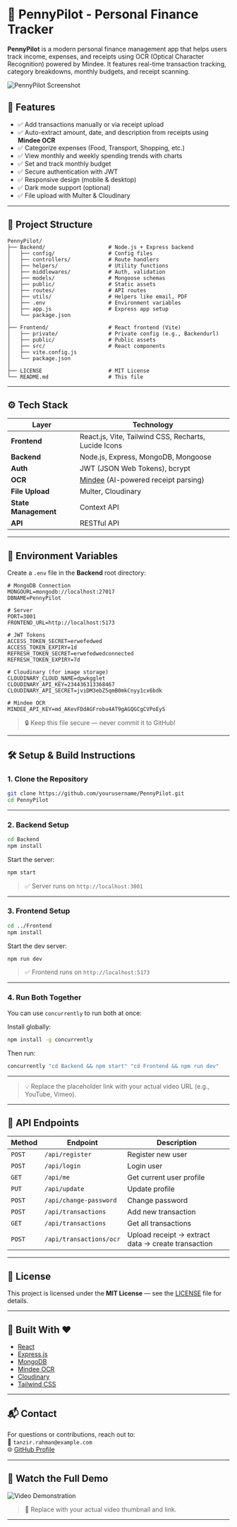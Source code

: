 # 🚀 PennyPilot - Personal Finance Tracker

**PennyPilot** is a modern personal finance management app that helps users track income, expenses, and receipts using OCR (Optical Character Recognition) powered by Mindee. It features real-time transaction tracking, category breakdowns, monthly budgets, and receipt scanning.

![PennyPilot Screenshot](https://via.placeholder.com/800x400?text=PennyPilot+Dashboard)

## 🔧 Features

- ✅ Add transactions manually or via receipt upload
- ✅ Auto-extract amount, date, and description from receipts using **Mindee OCR**
- ✅ Categorize expenses (Food, Transport, Shopping, etc.)
- ✅ View monthly and weekly spending trends with charts
- ✅ Set and track monthly budget
- ✅ Secure authentication with JWT
- ✅ Responsive design (mobile & desktop)
- ✅ Dark mode support (optional)
- ✅ File upload with Multer & Cloudinary

---

## 📁 Project Structure

```
PennyPilot/
├── Backend/                    # Node.js + Express backend
│   ├── config/                 # Config files
│   ├── controllers/            # Route handlers
│   ├── helpers/                # Utility functions
│   ├── middlewares/            # Auth, validation
│   ├── models/                 # Mongoose schemas
│   ├── public/                 # Static assets
│   ├── routes/                 # API routes
│   ├── utils/                  # Helpers like email, PDF
│   ├── .env                    # Environment variables
│   ├── app.js                  # Express app setup
│   └── package.json
│
├── Frontend/                   # React frontend (Vite)
│   ├── private/                # Private config (e.g., Backendurl)
│   ├── public/                 # Public assets
│   ├── src/                    # React components
│   ├── vite.config.js
│   └── package.json
│
├── LICENSE                     # MIT License
└── README.md                   # This file
```

---

## ⚙️ Tech Stack

| Layer       | Technology |
|------------|-----------|
| **Frontend** | React.js, Vite, Tailwind CSS, Recharts, Lucide Icons |
| **Backend**  | Node.js, Express, MongoDB, Mongoose |
| **Auth**     | JWT (JSON Web Tokens), bcrypt |
| **OCR**      | [Mindee](https://mindee.com/) (AI-powered receipt parsing) |
| **File Upload** | Multer, Cloudinary |
| **State Management** | Context API |
| **API**      | RESTful API |

---

## 🔐 Environment Variables

Create a `.env` file in the **Backend** root directory:

```env
# MongoDB Connection
MONGOURL=mongodb://localhost:27017
DBNAME=PennyPilot

# Server
PORT=3001
FRONTEND_URL=http://localhost:5173

# JWT Tokens
ACCESS_TOKEN_SECRET=erwefedwed
ACCESS_TOKEN_EXPIRY=1d
REFRESH_TOKEN_SECRET=erwefedwedconnected
REFRESH_TOKEN_EXPIRY=7d

# Cloudinary (for image storage)
CLOUDINARY_CLOUD_NAME=dpwkgglet
CLOUDINARY_API_KEY=234436313368467
CLOUDINARY_API_SECRET=jviDM3ebZ5qmB0mkCnyy1cx6bdk

# Mindee OCR
MINDEE_API_KEY=md_AKevFDdAGFrobu4AT9gAGQGCgCVPoEyS
```

> 🔒 Keep this file secure — never commit it to GitHub!

---

## 🛠️ Setup & Build Instructions

### 1. Clone the Repository

```bash
git clone https://github.com/yourusername/PennyPilot.git
cd PennyPilot
```

---

### 2. Backend Setup

```bash
cd Backend
npm install
```

Start the server:

```bash
npm start
```

> ✅ Server runs on `http://localhost:3001`

---

### 3. Frontend Setup

```bash
cd ../Frontend
npm install
```

Start the dev server:

```bash
npm run dev
```

> ✅ Frontend runs on `http://localhost:5173`

---

### 4. Run Both Together

You can use `concurrently` to run both at once:

Install globally:
```bash
npm install -g concurrently
```

Then run:
```bash
concurrently "cd Backend && npm start" "cd Frontend && npm run dev"
```

---

> 💡 Replace the placeholder link with your actual video URL (e.g., YouTube, Vimeo).

---

## 🧪 API Endpoints

| Method | Endpoint | Description |
|-------|--------|------------|
| `POST` | `/api/register` | Register new user |
| `POST` | `/api/login` | Login user |
| `GET` | `/api/me` | Get current user profile |
| `PUT` | `/api/update` | Update profile |
| `POST` | `/api/change-password` | Change password |
| `POST` | `/api/transactions` | Add new transaction |
| `GET` | `/api/transactions` | Get all transactions |
| `POST` | `/api/transactions/ocr` | Upload receipt → extract data → create transaction |

---

## 📝 License

This project is licensed under the **MIT License** — see the [LICENSE](LICENSE) file for details.

---

## 🚀 Built With ❤️

- [React](https://reactjs.org/)
- [Express.js](https://expressjs.com/)
- [MongoDB](https://www.mongodb.com/)
- [Mindee OCR](https://mindee.com/)
- [Cloudinary](https://cloudinary.com/)
- [Tailwind CSS](https://tailwindcss.com/)

---

## 📬 Contact

For questions or contributions, reach out to:  
📧 `tanzir.rahman@example.com`  
🌐 [GitHub Profile](https://github.com/yourusername)

---

## 🎥 Watch the Full Demo
![Video Demonstration](https://youtu.be/XuJrNw1_Crc)
> 🔗 Replace with your actual video thumbnail and link.

---

